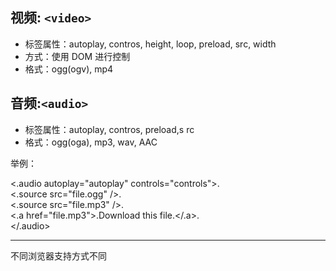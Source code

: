  视频: `<video>`
 ------
* 标签属性：autoplay, contros, height, loop, preload, src, width
* 方式：使用 DOM 进行控制
* 格式：ogg(ogv), mp4

音频:`<audio>`
------
* 标签属性：autoplay, contros, preload,s rc
* 格式：ogg(oga), mp3, wav, AAC

举例：

<.audio autoplay="autoplay" controls="controls">. <br>
     <.source src="file.ogg" />.<br>
     <.source src="file.mp3" />. <br>
     <.a href="file.mp3">.Download this file.</.a>. <br>
</.audio>

------
不同浏览器支持方式不同

